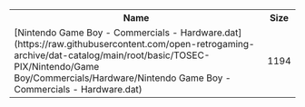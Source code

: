 <table>
<tr><th>Name</th><th>Size</th></tr>
<tr><td>[Nintendo Game Boy - Commercials - Hardware.dat](https://raw.githubusercontent.com/open-retrogaming-archive/dat-catalog/main/root/basic/TOSEC-PIX/Nintendo/Game Boy/Commercials/Hardware/Nintendo Game Boy - Commercials - Hardware.dat)</td><td>1194</td></tr>
</table>
